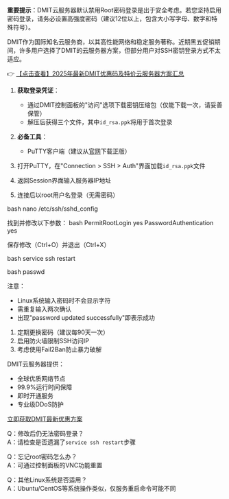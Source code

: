 
**重要提示**：DMIT云服务器默认禁用Root密码登录是出于安全考虑。若您坚持启用密码登录，请务必设置高强度密码（建议12位以上，包含大小写字母、数字和特殊符号）。

DMIT作为国际知名云服务商，以其高性能网络和稳定服务著称。近期黑五促销期间，许多用户选择了DMIT的云服务器方案，但部分用户对SSH密钥登录方式不太适应。

👉 [【点击查看】2025年最新DMIT优惠码及特价云服务器方案汇总](https://bit.ly/dmit_coupon)

1. **获取登录凭证**：
   - 通过DMIT控制面板的"访问"选项下载密钥压缩包（仅能下载一次，请妥善保管）
   - 解压后获得三个文件，其中`id_rsa.ppk`将用于首次登录

2. **必备工具**：
   - PuTTY客户端（建议从[官网](https://www.putty.org/)下载正版）


1. 打开PuTTY，在"Connection > SSH > Auth"界面加载`id_rsa.ppk`文件
2. 返回Session界面输入服务器IP地址
3. 连接后以root用户名登录（无需密码）

bash
nano /etc/ssh/sshd_config

找到并修改以下参数：
bash
PermitRootLogin yes
PasswordAuthentication yes

保存修改（Ctrl+O）并退出（Ctrl+X）

bash
service ssh restart

bash
passwd

注意：
- Linux系统输入密码时不会显示字符
- 需重复输入两次确认
- 出现"password updated successfully"即表示成功

1. 定期更换密码（建议每90天一次）
2. 启用防火墙限制SSH访问IP
3. 考虑使用Fail2Ban防止暴力破解

DMIT云服务器提供：
- 全球优质网络节点
- 99.9%运行时间保障
- 即时开通服务
- 专业级DDoS防护

[立即获取DMIT最新优惠方案](https://bit.ly/dmit_coupon)

Q：修改后仍无法密码登录？  
A：请检查是否遗漏了`service ssh restart`步骤

Q：忘记root密码怎么办？  
A：可通过控制面板的VNC功能重置

Q：其他Linux系统是否适用？  
A：Ubuntu/CentOS等系统操作类似，仅服务重启命令可能不同
